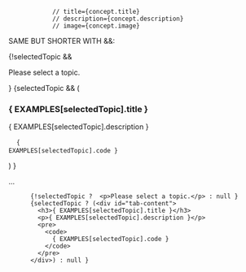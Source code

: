                 // title={concept.title} 
                // description={concept.description}
                // image={concept.image}

SAME BUT SHORTER WITH &&:

{!selectedTopic &&  <p>Please select a topic.</p> }
          {selectedTopic && (<div id="tab-content">
            <h3>{ EXAMPLES[selectedTopic].title }</h3>
            <p>{ EXAMPLES[selectedTopic].description }</p>
            <pre>
              <code>
                { EXAMPLES[selectedTopic].code }
              </code>
            </pre>
          </div>) }

...

          {!selectedTopic ?  <p>Please select a topic.</p> : null }
          {selectedTopic ? (<div id="tab-content">
            <h3>{ EXAMPLES[selectedTopic].title }</h3>
            <p>{ EXAMPLES[selectedTopic].description }</p>
            <pre>
              <code>
                { EXAMPLES[selectedTopic].code }
              </code>
            </pre>
          </div>) : null }